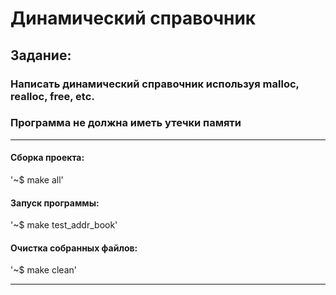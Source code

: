 # Динамический справочник
## Задание:
### Написать динамический справочник  используя malloc, realloc, free, etc.
### Программа не должна иметь утечки памяти 
____

#### Сборка проекта:

'~$ make all'

#### Запуск программы:

'~$ make test_addr_book'

#### Очистка собранных файлов:

'~$ make clean'
____



